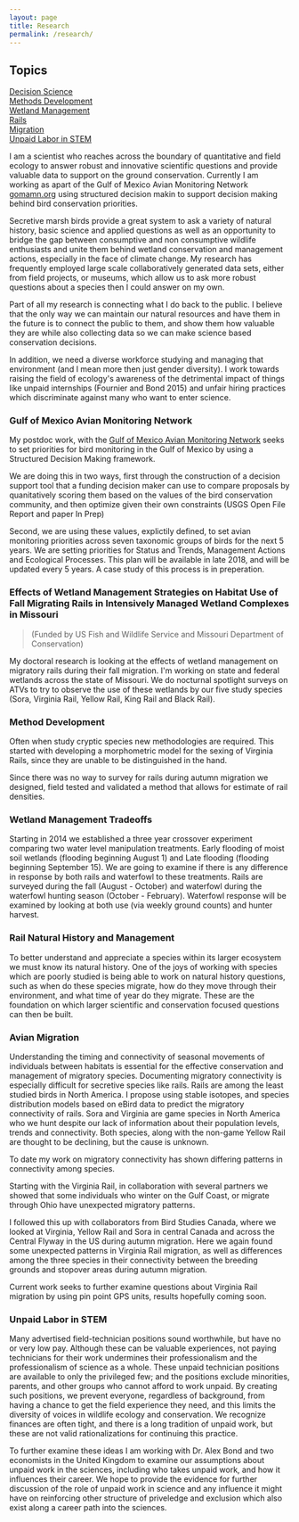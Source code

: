 ```yaml
---
layout: page
title: Research
permalink: /research/
---
```


## Topics

[Decision Science](#gomamn)    
[Methods Development](#methods)  
[Wetland Management](#wetlands)  
[Rails](#rails)  
[Migration](#migration)  
[Unpaid Labor in STEM](#unpaid)


I am a scientist who reaches across the boundary of quantitative and field ecology to answer robust and innovative scientific questions and provide valuable data to support on the ground conservation. Currently I am working as apart of the Gulf of Mexico Avian Monitoring Network [gomamn.org](https://gomamn.org/) using structured decision makin to support decision making behind bird conservation priorities.  

Secretive marsh birds provide a great system to ask a variety of natural history, basic science and applied questions as well as an opportunity to bridge the gap between consumptive and non consumptive wildlife enthusiasts and unite them behind wetland conservation and management actions, especially in the face of climate change. My research has frequently employed large scale collaboratively generated data sets, either from field projects, or museums, which allow us to ask more robust questions about a species then I could answer on my own.

Part of all my research is connecting what I do back to the public. I believe that the only way we can maintain our natural resources and have them in the future is to connect the public to them, and show them how valuable they are while also collecting data so we can make science based conservation decisions. 

In addition, we need a diverse workforce studying and managing that environment (and I mean more then just gender diversity). I work towards raising the field of ecology's awareness of the detrimental impact of things like unpaid internships (Fournier and Bond 2015) and unfair hiring practices which discriminate against many who want to enter science.

### <a name="gomamn"></a>Gulf of Mexico Avian Monitoring Network

My postdoc work, with the [Gulf of Mexico Avian Monitoring Network](gomamn.org) seeks to set priorities for bird monitoring in the Gulf of Mexico by using a Structured Decision Making framework. 

We are doing this in two ways, first through the construction of a decision support tool that a funding decision maker can use to compare proposals by quanitatively scoring them based on the values of the bird conservation community, and then optimize given their own constraints (USGS Open File Report and paper In Prep)

Second, we are using these values, explictily defined, to set avian monitoring priorities across seven taxonomic groups of birds for the next 5 years. We are setting priorities for Status and Trends, Management Actions and Ecological Processes. This plan will be available in late 2018, and will be updated every 5 years. A case study of this process is in preperation. 

### Effects of Wetland Management Strategies on Habitat Use of Fall Migrating Rails in Intensively Managed Wetland Complexes in Missouri   
> (Funded by US Fish and Wildlife Service and Missouri Department of Conservation)

My doctoral research is looking at the effects of wetland management on migratory rails during their fall migration. I'm working on state and federal wetlands across the state of Missouri. We do nocturnal spotlight surveys on ATVs to try to observe the use of these wetlands by our five study species (Sora, Virginia Rail, Yellow Rail, King Rail and Black Rail).


### <a name="methods"></a>Method Development


Often when study cryptic species new methodologies are required. This started with developing a morphometric model for the sexing of Virginia Rails, since they are unable to be distinguished in the hand. 


Since there was no way to survey for rails during autumn migration we designed, field tested and validated a method that allows for estimate of rail densities.


### <a name="wetlands"></a>Wetland Management Tradeoffs

Starting in 2014 we established a three year crossover experiment comparing two water level manipulation treatments. Early flooding of moist soil wetlands (flooding beginning August 1) and Late flooding (flooding beginning September 15). We are going to examine if there is any difference in response by both rails and waterfowl to these treatments. Rails are surveyed during the fall (August - October) and waterfowl during the waterfowl hunting season (October - February). Waterfowl response will be examined by looking at both use (via weekly ground counts) and hunter harvest.

### <a name="rails"></a>Rail Natural History and Management


To better understand and appreciate a species within its larger ecosystem we must know its natural history. One of the joys of working with species which are poorly studied is being able to work on natural history questions, such as when do these species migrate, how do they move through their environment, and what time of year do they migrate. These are the foundation on which larger scientific and conservation focused questions can then be built. 

### <a name="migration"></a>Avian Migration

Understanding the timing and connectivity of seasonal movements of individuals between habitats is essential for the effective conservation and management of migratory species. Documenting migratory connectivity is especially difficult for secretive species like rails. Rails are among the least studied birds in North America. I propose using stable isotopes, and species distribution models based on eBird data to predict the migratory connectivity of rails. Sora and Virginia are game species in North America who we hunt despite our lack of information about their population levels, trends and connectivity. Both species, along with the non-game Yellow Rail are thought to be declining, but the cause is unknown. 

To date my work on migratory connectivity has shown differing patterns in connectivity among species. 

Starting with the Virginia Rail, in collaboration with several partners we showed that some individuals who winter on the Gulf Coast, or migrate through Ohio have unexpected migratory patterns.



I followed this up with collaborators from Bird Studies Canada, where we looked at Virginia, Yellow Rail and Sora in central Canada and across the Central Flyway in the US during autumn migration. Here we again found some unexpected patterns in Virginia Rail migration, as well as differences among the three species in their connectivity between the breeding grounds and stopover areas during autumn migration. 


Current work seeks to further examine questions about Virginia Rail migration by using pin point GPS units, results hopefully coming soon. 

### <a name="unpaid"></a>Unpaid Labor in STEM

Many advertised field-technician positions sound worthwhile, but have no or very low pay. Although these can be valuable experiences, not paying technicians for their work undermines their professionalism and the professionalism of science as a whole. These unpaid technician positions are available to only the privileged few; and the positions exclude minorities, parents, and other groups who cannot afford to work unpaid. By creating such positions, we prevent everyone, regardless of background, from having a chance to get the field experience they need, and this limits the diversity of voices in wildlife ecology and conservation. We recognize finances are often tight, and there is a long tradition of unpaid work, but these are not valid rationalizations for continuing this practice. 


To further examine these ideas I am working with Dr. Alex Bond and two economists in the United Kingdom to examine our assumptions about unpaid work in the sciences, including who takes unpaid work, and how it influences their career. We hope to provide the evidence for further discussion of the role of unpaid work in science and any influence it might have on reinforcing other structure of priveledge and exclusion which also exist along a career path into the sciences. 
